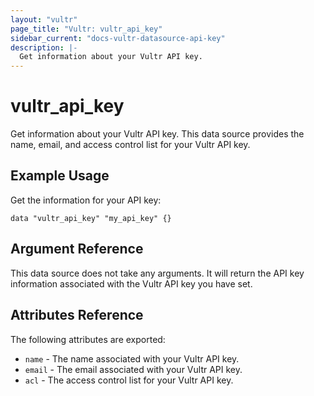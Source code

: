 ```yaml
---
layout: "vultr"
page_title: "Vultr: vultr_api_key"
sidebar_current: "docs-vultr-datasource-api-key"
description: |-
  Get information about your Vultr API key.
---
```


# vultr_api_key

Get information about your Vultr API key. This data source provides the name, email, and access control list for your Vultr API key.

## Example Usage

Get the information for your API key:

```hcl
data "vultr_api_key" "my_api_key" {}
```

## Argument Reference

This data source does not take any arguments. It will return the API key information associated with the Vultr API key you have set.

## Attributes Reference

The following attributes are exported:

* `name` - The name associated with your Vultr API key.
* `email` - The email associated with your Vultr API key.
* `acl` - The access control list for your Vultr API key.
